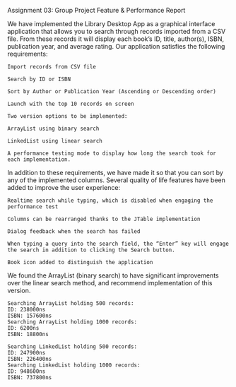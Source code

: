 Assignment 03: Group Project Feature & Performance Report 

We have implemented the Library Desktop App as a graphical interface application that allows you to search through records imported from a CSV file. From these records it will display each book’s ID, title, author(s), ISBN, publication year, and average rating. Our application satisfies the following requirements: 

    Import records from CSV file 

    Search by ID or ISBN 

    Sort by Author or Publication Year (Ascending or Descending order) 

    Launch with the top 10 records on screen 

    Two version options to be implemented: 

    ArrayList using binary search 

    LinkedList using linear search 

    A performance testing mode to display how long the search took for each implementation. 

In addition to these requirements, we have made it so that you can sort by any of the implemented columns. Several quality of life features have been added to improve the user experience: 

    Realtime search while typing, which is disabled when engaging the performance test 

    Columns can be rearranged thanks to the JTable implementation 

    Dialog feedback when the search has failed 

    When typing a query into the search field, the “Enter” key will engage the search in addition to clicking the Search button. 

    Book icon added to distinguish the application 

We found the ArrayList (binary search) to have significant improvements over the linear search method, and recommend implementation of this version. 

    Searching ArrayList holding 500 records:
    ID: 238000ns
    ISBN: 157600ns
    Searching ArrayList holding 1000 records:
    ID: 6200ns
    ISBN: 18800ns

    Searching LinkedList holding 500 records:
    ID: 247900ns
    ISBN: 226400ns
    Searching LinkedList holding 1000 records:
    ID: 948600ns
    ISBN: 737800ns
